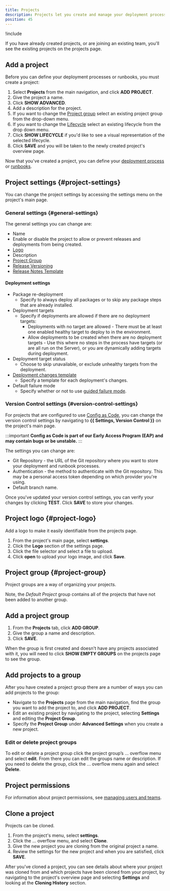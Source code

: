 ```yaml
---
title: Projects
description: Projects let you create and manage your deployment processes, releases, and operations processes.
position: 45
---
```


!include <projects>

If you have already created projects, or are joining an existing team, you'll see the existing projects on the projects page.

## Add a project

Before you can define your deployment processes or runbooks, you must create a project:

1. Select **Projects** from the main navigation, and click **ADD PROJECT**.
1. Give the project a name.
1. Click **SHOW ADVANCED**.
1. Add a description for the project.
1. If you want to change the [Project group](/docs/projects/index.md#project-group) select an existing project group from the drop-down menu.
1. If you want to change the [Lifecycle](/docs/releases/lifecycles/index.md) select an existing lifecycle from the drop down menu.
1. Click **SHOW LIFECYCLE** if you'd like to see a visual representation of the selected lifecycle.
1. Click **SAVE** and you will be taken to the newly created project's overview page.

Now that you've created a project, you can define your [deployment process](/docs/deployment-process/index.md) or [runbooks](/docs/runbooks/index.md).

## Project settings {#project-settings}

You can change the project settings by accessing the settings menu on the project's main page.

### General settings {#general-settings}

The general settings you can change are:

- Name
- Enable or disable the project to allow or prevent releases and deployments from being created.
- [Logo](#project-logo)
- Description
- [Project Group](#project-group)
- [Release Versioning](/docs/releases/release-versioning.md)
- [Release Notes Template](/docs/releases/release-notes.md#Release-Notes-Templates)

#### Deployment settings

- Package re-deployment
    - Specify to always deploy all packages or to skip any package steps that are already installed.
- Deployment targets
    - Specify if deployments are allowed if there are no deployment targets:
        - Deployments with no target are allowed - There must be at least one enabled healthy target to deploy to in the environment.
        - Allow deployments to be created when there are no deployment targets - Use this where no steps in the process have targets (or are all run on the Server), or you are dynamically adding targets during deployment.
- Deployment target status
    - Choose to skip unavailable, or exclude unhealthy targets from the deployment.
- [Deployment changes template](docs/releases/deployment-notes.md#Templates)
    - Specify a template for each deployment's changes.
- Default failure mode
    - Specify whether or not to use [guided failure mode](/docs/releases/guided-failures.md).

### Version Control settings {#version-control-settings}

For projects that are configured to use [Config as Code](/docs/projects/config-as-code/index.md), you can change the version control settings by navigating to **{{ Settings, Version Control }}** on the project's main page.

:::important
**Config as Code is part of our Early Access Program (EAP) and may contain bugs or be unstable.**
:::

The settings you can change are:

- Git Repository - the URL of the Git repository where you want to store your deployment and runbook processes.
- Authentication - the method to authenticate with the Git repository. This may be a personal access token depending on which provider you're using.
- Default branch name.

Once you've updated your version control settings, you can verify your changes by clicking **TEST**. Click **SAVE** to store your changes.

## Project logo {#project-logo}

Add a logo to make it easily identifiable from the projects page.

1. From the project's main page, select **settings**.
2. Click the **Logo** section of the settings page.
3. Click the file selector and select a file to upload.
4. Click **open** to upload your logo image, and click **Save**.

## Project group {#project-group}

Project groups are a way of organizing your projects.

Note, the *Default Project* group contains all of the projects that have not been added to another group.

## Add a project group

1. From the **Projects** tab, click **ADD GROUP**.
1. Give the group a name and description.
1. Click **SAVE**.

When the group is first created and doesn't have any projects associated with it, you will need to click **SHOW EMPTY GROUPS** on the projects page to see the group.

## Add projects to a group

After you have created a project group there are a number of ways you can add projects to the group:

- Navigate to the **Projects** page from the main navigation, find the group you want to add the project to, and click **ADD PROJECT**.
- Edit an existing project by navigating to the project, selecting **Settings** and editing the **Project Group**.
- Specify the **Project Group** under **Advanced Settings** when you create a new project.

### Edit or delete project groups

To edit or delete a project group click the project group’s ... overflow menu and select **edit**. From there you can edit the groups name or description. If you need to delete the group, click the ... overflow menu again and select **Delete**.

## Project permissions

For information about project permissions, see [managing users and teams](/docs/security/users-and-teams/index.md).

## Clone a project

Projects can be cloned.

1. From the project's menu, select **settings**.
2. Click the ... overflow menu, and select **Clone**.
3. Give the new project you are cloning from the original project a name.
4. Review the settings for the new project and when you are satisfied, click **SAVE**.

After you've cloned a project, you can see details about where your project was cloned from and which projects have been cloned from your project, by navigating to the project's overview page and selecting **Settings** and looking at the **Cloning History** section.
